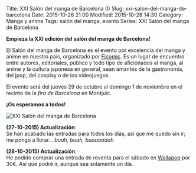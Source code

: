 Title: XXI Salón del manga de Barcelona (I)
Slug: xxi-salon-del-manga-de-barcelona
Date: 2015-10-26 21:00
Modified: 2015-10-28 14:30
Category: Manga y anime
Tags: salón del manga, evento
Series: XXI Salón del manga de Barcelona



**Empieza la XXI edición del salón del manga de Barcelona!**

El Salón del manga de Barcelona es el evento por excelencia del manga y anime en nuestro país, organizado por [Ficomic](http://ficomic.com/inici.cfm). Es un lugar de encuentro entre autores, editoriales, público y todo tipo de aficionados al manga, al anime y la cultura japonesa en general, sean amantes de la gastronomía, del jpop, del cosplay o de los videojuegos.

El evento será del jueves 29 de octubre al domingo 1 de noviembre en el recinto de la *fira de Barcelona* en Montjuïc.

**¡Os esperamos a todos!**

![XXI Salón del manga de Barcelona]({static}/images/xxi-salon-del-manga-de-barcelona.jpg)

**(27-10-2015) Actualización**:  
Se han acabado las entradas para todos los días, así que me quedo sin ir; me pongo a llorar... *buah, buah, buaaaaaah*

**(28-10-2015) Actualización**:  
He podido comprar una entrada de reventa para el sábado en [Wallapop](http://es.wallapop.com/) por 30€. Así que podré ir, aunque sea solamente un día.
